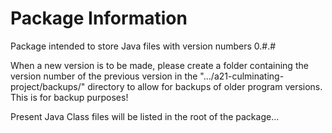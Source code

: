 # Package Information

Package intended to store Java files with version numbers 0.#.#

When a new version is to be made, please create a folder containing the version number of the previous version in
the ".../a21-culminating-project/backups/" directory to allow for backups of older program versions. This is for backup purposes!

Present Java Class files will be listed in the root of the package...